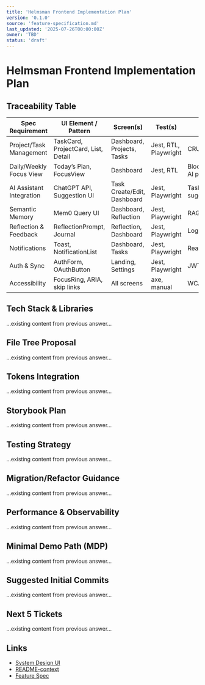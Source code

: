 ```yaml
---
title: 'Helmsman Frontend Implementation Plan'
version: '0.1.0'
source: 'feature-specification.md'
last_updated: '2025-07-26T00:00:00Z'
owner: 'TBD'
status: 'draft'
---
```


# Helmsman Frontend Implementation Plan

## Traceability Table

| Spec Requirement         | UI Element / Pattern                | Screen(s)                   | Test(s)               | Notes                        |
| ------------------------ | ----------------------------------- | --------------------------- | --------------------- | ---------------------------- |
| Project/Task Management  | TaskCard, ProjectCard, List, Detail | Dashboard, Projects, Tasks  | Jest, RTL, Playwright | CRUD, grouping               |
| Daily/Weekly Focus View  | Today’s Plan, FocusView             | Dashboard                   | Jest, RTL             | Blocked/unblocked, AI plan   |
| AI Assistant Integration | ChatGPT API, Suggestion UI          | Task Create/Edit, Dashboard | Jest, Playwright      | Task extraction, suggestions |
| Semantic Memory          | Mem0 Query UI                       | Dashboard, Reflection       | Jest, Playwright      | RAG, search                  |
| Reflection & Feedback    | ReflectionPrompt, Journal           | Reflection, Dashboard       | Jest, Playwright      | Logging, prompts             |
| Notifications            | Toast, NotificationList             | Dashboard, Tasks            | Jest, Playwright      | Real-time, settings          |
| Auth & Sync              | AuthForm, OAuthButton               | Landing, Settings           | Jest, Playwright      | JWT, OAuth2                  |
| Accessibility            | FocusRing, ARIA, skip links         | All screens                 | axe, manual           | WCAG 2.2 AA                  |

## Tech Stack & Libraries

...existing content from previous answer...

## File Tree Proposal

...existing content from previous answer...

## Tokens Integration

...existing content from previous answer...

## Storybook Plan

...existing content from previous answer...

## Testing Strategy

...existing content from previous answer...

## Migration/Refactor Guidance

...existing content from previous answer...

## Performance & Observability

...existing content from previous answer...

## Minimal Demo Path (MDP)

...existing content from previous answer...

## Suggested Initial Commits

...existing content from previous answer...

## Next 5 Tickets

...existing content from previous answer...

## Links

- [System Design UI](/docs/ui/system-design-ui.md)
- [README-context](/docs/ui/README-context.md)
- [Feature Spec](/.project-management/current-prd/prd-background/feature-specification.md)
